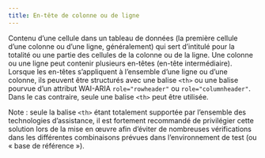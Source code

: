 ```yaml
---
title: En-tête de colonne ou de ligne
---
```


Contenu d’une cellule dans un tableau de données (la première cellule d’une colonne ou d’une ligne, généralement) qui sert d’intitulé pour la totalité ou une partie des cellules de la colonne ou de la ligne. Une colonne ou une ligne peut contenir plusieurs en-têtes (en-tête intermédiaire). Lorsque les en-têtes s’appliquent à l’ensemble d’une ligne ou d’une colonne, ils peuvent être structurés avec une balise `<th>` ou une balise pourvue d’un attribut WAI-ARIA `role="rowheader"` ou `role="columnheader"`. Dans le cas contraire, seule une balise `<th>` peut être utilisée.

Note : seule la balise `<th>` étant totalement supportée par l’ensemble des technologies d’assistance, il est fortement recommandé de privilégier cette solution lors de la mise en œuvre afin d’éviter de nombreuses vérifications dans les différentes combinaisons prévues dans l’environnement de test (ou « base de référence »).
